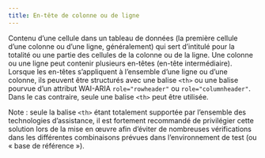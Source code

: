 ```yaml
---
title: En-tête de colonne ou de ligne
---
```


Contenu d’une cellule dans un tableau de données (la première cellule d’une colonne ou d’une ligne, généralement) qui sert d’intitulé pour la totalité ou une partie des cellules de la colonne ou de la ligne. Une colonne ou une ligne peut contenir plusieurs en-têtes (en-tête intermédiaire). Lorsque les en-têtes s’appliquent à l’ensemble d’une ligne ou d’une colonne, ils peuvent être structurés avec une balise `<th>` ou une balise pourvue d’un attribut WAI-ARIA `role="rowheader"` ou `role="columnheader"`. Dans le cas contraire, seule une balise `<th>` peut être utilisée.

Note : seule la balise `<th>` étant totalement supportée par l’ensemble des technologies d’assistance, il est fortement recommandé de privilégier cette solution lors de la mise en œuvre afin d’éviter de nombreuses vérifications dans les différentes combinaisons prévues dans l’environnement de test (ou « base de référence »).
